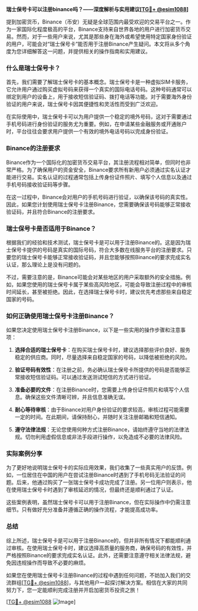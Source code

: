 **瑞士保号卡可以注册binance吗？——深度解析与实用建议[[TG💪+ @esim1088](https://t.me/s/esim1088)]**

提到加密货币，Binance（币安）无疑是全球范围内最受欢迎的交易平台之一。作为一家国际化程度极高的平台，Binance支持来自世界各地的用户进行加密货币交易。然而，对于一些用户来说，尤其是那些身在海外或希望使用特定国家身份验证的用户，可能会对“瑞士保号卡”能否用于注册Binance产生疑问。本文将从多个角度为您详细解答这一问题，并提供相关的操作指南和实用建议。

### 什么是瑞士保号卡？

首先，我们需要了解瑞士保号卡的基本概念。瑞士保号卡是一种虚拟SIM卡服务，它允许用户通过购买虚拟号码来获得一个真实的国际电话号码。这种号码通常可以绑定到用户的设备上，用于接收短信验证码、拨打电话等功能。对于需要海外身份验证的用户来说，瑞士保号卡因其便捷性和灵活性而受到广泛欢迎。

在实际使用中，瑞士保号卡可以为用户提供一个稳定的境外号码，这对于需要通过手机号码进行身份验证的服务尤为重要。例如，在申请某些金融服务或开通账户时，平台往往会要求用户提供一个有效的境外电话号码以完成身份验证。

### Binance的注册要求

Binance作为一个国际化的加密货币交易平台，其注册流程相对简单，但同时也非常严格。为了确保用户的资金安全，Binance要求所有新用户必须通过实名认证才能进行交易。实名认证的过程通常包括上传身份证件照片、填写个人信息以及通过手机号码接收验证码等步骤。

在这一过程中，Binance会对用户的手机号码进行验证，以确保该号码的真实性。因此，如果您计划使用瑞士保号卡注册Binance，您需要确保该号码能够正常接收验证码，并且符合Binance的注册要求。

### 瑞士保号卡是否适用于Binance？

根据我们的经验和技术测试，瑞士保号卡是可以用于注册Binance的。这是因为瑞士保号卡提供的号码是真实的国际号码，符合大多数在线服务平台的注册要求。只要您的瑞士保号卡能够正常接收验证码，并且您能够按照Binance的要求完成实名认证，那么理论上是没有问题的。

不过，需要注意的是，Binance可能会对某些地区的用户采取额外的安全措施。例如，如果您使用的瑞士保号卡属于某些高风险地区，可能会导致注册过程中的审核时间延长，甚至被拒绝。因此，在选择瑞士保号卡时，建议优先考虑那些来自稳定国家的号码。

### 如何正确使用瑞士保号卡注册Binance？

如果您决定使用瑞士保号卡注册Binance，以下是一些实用的操作步骤和注意事项：

1. **选择合适的瑞士保号卡**：在购买瑞士保号卡时，建议选择那些评价良好、服务稳定的供应商。同时，尽量选择来自稳定国家的号码，以降低被拒绝的风险。

2. **验证号码有效性**：在注册之前，务必确认瑞士保号卡所提供的号码是否能够正常接收短信验证码。可以通过发送测试短信的方式进行验证。

3. **准备必要的文件**：在注册Binance时，您需要上传身份证件照片和填写个人信息。确保这些文件清晰可辨，并且信息准确无误。

4. **耐心等待审核**：由于Binance对用户身份验证的要求较高，审核过程可能需要一定的时间。在此期间，请保持耐心，并随时关注注册邮箱和短信通知。

5. **遵守法律法规**：无论您使用何种方式注册Binance，请始终遵守当地的法律法规。切勿利用虚假信息或非法手段进行操作，以免造成不必要的法律风险。

### 实际案例分享

为了更好地说明瑞士保号卡的实际应用效果，我们收集了一些真实用户的反馈。例如，一位居住在中国的用户在尝试注册Binance时遇到了手机号码无法验证的问题。后来，他通过购买了一张瑞士保号卡成功完成了注册。另一位用户则表示，他在使用瑞士保号卡时遇到了审核延迟的情况，但最终还是顺利通过了认证。

这些案例表明，虽然瑞士保号卡可以用于注册Binance，但在实际操作中仍需注意细节。只有做好充分准备并遵循正确的操作流程，才能提高成功率。

### 总结

综上所述，瑞士保号卡是可以用于注册Binance的，但并非所有情况下都能顺利通过审核。在使用瑞士保号卡时，建议选择高质量的服务商，确保号码的有效性，并严格按照Binance的要求完成实名认证。此外，还需要注意遵守相关法律法规，避免因违规操作而导致不必要的麻烦。

如果您在使用瑞士保号卡注册Binance的过程中遇到任何问题，不妨加入我们的交流群组[[TG💪+ @esim1088](https://t.me/s/esim1088)]，与其他用户一起探讨解决方案。相信在大家的共同努力下，您一定能顺利完成注册并开启加密货币投资之旅！

[[TG💪+ @esim1088](https://t.me/s/esim1088) ![Image](https://i.postimg.cc/4NQfJmqS/Snipaste-2025-05-13-00-14-12.png)]